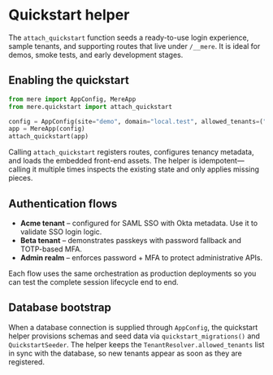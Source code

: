 # Quickstart helper

The `attach_quickstart` function seeds a ready-to-use login experience, sample tenants, and supporting
routes that live under `/__mere`. It is ideal for demos, smoke tests, and early development stages.

## Enabling the quickstart

```python
from mere import AppConfig, MereApp
from mere.quickstart import attach_quickstart

config = AppConfig(site="demo", domain="local.test", allowed_tenants=("acme", "beta"))
app = MereApp(config)
attach_quickstart(app)
```

Calling `attach_quickstart` registers routes, configures tenancy metadata, and loads the embedded
front-end assets. The helper is idempotent—calling it multiple times inspects the existing state and
only applies missing pieces.

## Authentication flows

- **Acme tenant** – configured for SAML SSO with Okta metadata. Use it to validate SSO login logic.
- **Beta tenant** – demonstrates passkeys with password fallback and TOTP-based MFA.
- **Admin realm** – enforces password + MFA to protect administrative APIs.

Each flow uses the same orchestration as production deployments so you can test the complete session
lifecycle end to end.

## Database bootstrap

When a database connection is supplied through `AppConfig`, the quickstart helper provisions schemas
and seed data via `quickstart_migrations()` and `QuickstartSeeder`. The helper keeps the
`TenantResolver.allowed_tenants` list in sync with the database, so new tenants appear as soon as they
are registered.

